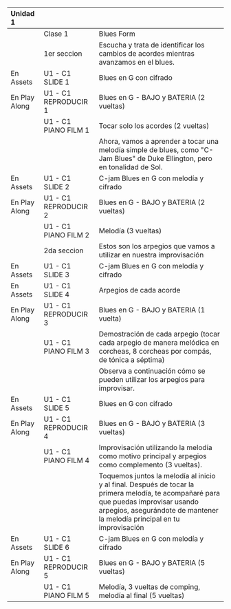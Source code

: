 |Unidad 1| | |
|:----|:----|:----|
| |Clase 1|Blues Form|
| |1er seccion|Escucha y trata de identificar los cambios de acordes mientras avanzamos en el blues.|
|En Assets|U1 - C1 SLIDE 1|Blues en G con cifrado|
|En Play Along|U1 - C1 REPRODUCIR 1|Blues en G - BAJO y BATERIA (2 vueltas)|
| |U1 - C1 PIANO FILM 1|Tocar solo los acordes (2 vueltas)|
| | |Ahora, vamos a aprender a tocar una melodía simple de blues, como "C-Jam Blues" de Duke Ellington, pero en tonalidad de Sol.|
|En Assets|U1 - C1 SLIDE 2|C-jam Blues en G con melodía y cifrado|
|En Play Along|U1 - C1 REPRODUCIR 2|Blues en G - BAJO y BATERIA (2 vueltas)|
| |U1 - C1 PIANO FILM 2|Melodía (3 vueltas)|
| |2da seccion|Estos son los arpegios que vamos a utilizar en nuestra improvisación|
|En Assets|U1 - C1 SLIDE 3|C-jam Blues en G con melodía y cifrado|
|En Assets|U1 - C1 SLIDE 4|Arpegios de cada acorde|
|En Play Along|U1 - C1 REPRODUCIR 3|Blues en G - BAJO y BATERIA (1 vuelta)|
| |U1 - C1 PIANO FILM 3|Demostración de cada arpegio (tocar cada arpegio de manera melódica en corcheas, 8 corcheas por compás, de tónica a séptima)|
| | |Observa a continuación cómo se pueden utilizar los arpegios para improvisar.|
|En Assets|U1 - C1 SLIDE 5|Blues en G con cifrado|
|En Play Along|U1 - C1 REPRODUCIR 4|Blues en G - BAJO y BATERIA (3 vueltas)|
| |U1 - C1 PIANO FILM 4|Improvisación utilizando la melodía como motivo principal y arpegios como complemento (3 vueltas).|
| | |Toquemos juntos la melodía al inicio y al final. Después de tocar la primera melodía, te acompañaré para que puedas improvisar usando arpegios, asegurándote de mantener la melodía principal en tu improvisación|
|En Assets|U1 - C1 SLIDE 6|C-jam Blues en G con melodía y cifrado|
|En Play Along|U1 - C1 REPRODUCIR 5|Blues en G - BAJO y BATERIA (5 vueltas)|
| |U1 - C1 PIANO FILM 5|Melodía, 3 vueltas de comping, melodía al final (5 vueltas)|
